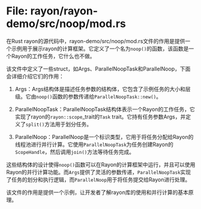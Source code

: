 # File: rayon/rayon-demo/src/noop/mod.rs

在Rust rayon的源代码中，rayon-demo/src/noop/mod.rs文件的作用是提供一个示例用于展示rayon的计算框架。它定义了一个名为`noop()`的函数，该函数是一个Rayon的工作任务，它什么也不做。

该文件中定义了一些struct，如Args、ParallelNoopTask和ParallelNoop，下面会详细介绍它们的作用：

1. Args：Args结构体是描述任务参数的结构体，它包含了示例任务的大小和层级。它由`noop()`函数的参数传递给`ParallelNoopTask::new()`。

2. ParallelNoopTask：ParallelNoopTask结构体表示一个Rayon的工作任务，它实现了rayon的`rayon::scope`_trait的`Task` trait。它持有任务参数Args，并定义了`split()`方法用于划分任务。

3. ParallelNoop：ParallelNoop是一个标识类型，它用于将任务分配给Rayon的线程池进行并行计算。它使用`ParallelNoopTask`为任务创建Rayon的`ScopeHandle`，然后调用`join()`方法等待任务完成。

这些结构体的设计使得`noop()`函数可以在Rayon的计算框架中运行，并且可以使用Rayon的并行计算功能。而`Args`提供了灵活的参数传递，`ParallelNoopTask`实现了任务的划分和执行逻辑，而`ParallelNoop`用于将任务提交给Rayon进行处理。

该文件的作用是提供一个示例，让开发者了解rayon库的使用和并行计算的基本原理。


